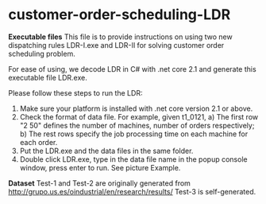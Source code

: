 # customer-order-scheduling-LDR

**Executable files**
This file is to provide instructions on using two new dispatching rules LDR-I.exe and LDR-II for solving customer order scheduling problem.

For ease of using, we decode LDR in C# with .net core 2.1 and generate this executable file LDR.exe.

Please follow these steps to run the LDR:

1. Make sure your platform is installed with .net core version 2.1 or above.
2. Check the format of data file. For example, given t1_0121,
	a) The first row "2 50" defines the number of machines, number of orders respectively;
	b) The rest rows specify the job processing time on each machine for each order.
3. Put the LDR.exe and the data files in the same folder. 
4. Double click LDR.exe, type in the data file name in the popup console window, press enter to run. See picture Example.

**Dataset**
Test-1 and Test-2 are originally generated from http://grupo.us.es/oindustrial/en/research/results/
Test-3 is self-generated.

